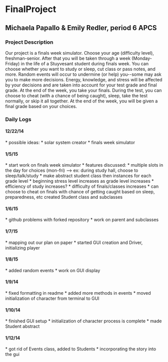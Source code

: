 FinalProject
============

<h2>
Michaela Papallo &amp; Emily Redler, period 6 APCS
</h2>

<h3>
Project Description
</h3>
Our project is a finals week simulator. Choose your age (difficulty level), freshman-senior. After that you will be taken through a week (Monday-Friday) in the life of a Stuyvesant student during finals week. You can choose whether you want to study or sleep, cut class or pass notes, and more. Random events will occur to undermine (or help) you--some may ask you to make more decisions. Energy, knowledge, and stress will be affected by your decisions and are taken into account for your test grade and final grade. At the end of the week, you take your finals. During the test, you can choose to cheat (with a chance of being caught), sleep, take the test normally, or skip it all together. At the end of the week, you will be given a final grade based on your choices. 

<h3>
Daily Logs
</h3>

<h4>
12/22/14
</h4>
* possible ideas:
    * solar system creator
    * finals week simulator

<h4>
1/5/15
</h4>
* start work on finals week simulator
* features discussed:
    * multiple slots in the day for choices (mon-fri) --> ex: during study hall, choose to sleep/talk/study
    * make abstract student class then instances for each grade level
    * beginning stress level increases as grade level increases
    * efficiency of study increases?
    * difficulty of finals/classes increases
    * can choose to cheat on finals with chance of getting caught based on sleep, preparedness, etc
created Student class and subclasses


<h4>
1/6/15
</h4>
* github problems with forked repository
* work on parent and subclasses


<h4>
1/7/15
</h4>
* mapping out our plan on paper
* started GUI creation and Driver, initializing player


<h4>
1/8/15
</h4>
* added random events 
* work on GUI display


<h4>
1/9/14
</h4>
* fixed formatting in readme
* added more methods in events
* moved initialization of character from terminal to GUI


<h4>
1/10/14
</h4>
* finished GUI setup
* initialization of character process is complete
* made Student abstract

<h4>
1/12/14
</h4>
* got rid of Events class, added to Students
* incorporating the story into the gui
